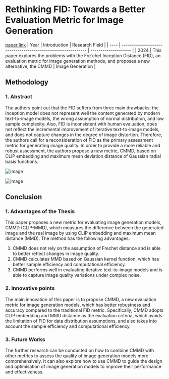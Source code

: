 # Rethinking FID: Towards a Better Evaluation Metric for Image Generation
[paper link](https://arxiv.org/pdf/2401.09603) 
| Year | Introduction                                                         | Research Field                 |
| ---- | ------------------------------------------------------------ | -------------------- |
| 2024 |  This paper explores the problems with the Fre´chet Inception Distance (FID), an evaluation metric for image generation methods, and proposes a new alternative, the CMMD         |   Image Generation       |

## Methodology

### 1. Abstract
The authors point out that the FID suffers from three main drawbacks: the Inception model does not represent well the content generated by modern text-to-image models, the wrong assumption of normal distribution, and low sample complexity. Also, FID is inconsistent with human evaluation, does not reflect the incremental improvement of iterative text-to-image models, and does not capture changes in the degree of image distortion. Therefore, the authors call for a reconsideration of FID as the primary assessment metric for generating image quality. In order to provide a more reliable and robust assessment, the authors propose a new metric, CMMD, based on CLIP embedding and maximum mean deviation distance of Gaussian radial basis functions.

![image](https://github.com/user-attachments/assets/fc940e62-5f60-47a5-9fa8-aacac6bc896d)

![image](https://github.com/user-attachments/assets/1ba0a76c-43c3-4ea9-bad2-f5457e5704a3)

## Conclusion

### 1. Advantages of the Thesis
This paper proposes a new metric for evaluating image generation models, CMMD (CLIP-MMD), which measures the difference between the generated image and the real image by using CLIP embedding and maximum mean distance (MMD). The method has the following advantages:

  1. CMMD does not rely on the assumption of Frechet distance and is able to better reflect changes in image quality.
  2. CMMD calculates MMD based on Gaussian kernel function, which has better sample efficiency and computational efficiency.
  3. CMMD performs well in evaluating iterative text-to-image models and is able to capture image quality variations under complex noise.
  
### 2. Innovative points
The main innovation of this paper is to propose CMMD, a new evaluation metric for image generation models, which has better robustness and accuracy compared to the traditional FID metric. Specifically, CMMD adopts CLIP embedding and MMD distance as the evaluation criteria, which avoids the limitation of FID for data distribution assumptions, and also takes into account the sample efficiency and computational efficiency. 

### 3. Future Works
The further research can be conducted on how to combine CMMD with other metrics to assess the quality of image generation models more comprehensively. It can also explore how to use CMMD to guide the design and optimisation of image generation models to improve their performance and effectiveness.  
